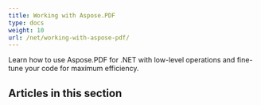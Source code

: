 ```yaml
---
title: Working with Aspose.PDF
type: docs
weight: 10
url: /net/working-with-aspose-pdf/
---
```




Learn how to use Aspose.PDF for .NET with low-level operations and fine-tune your code for maximum efficiency.
## **Articles in this section**
